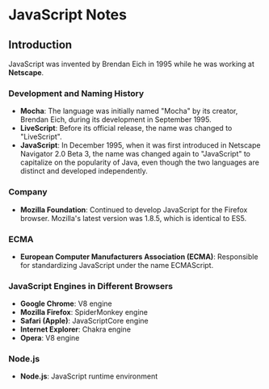 # JavaScript Notes

## Introduction

JavaScript was invented by Brendan Eich in 1995 while he was working at **Netscape**.

### Development and Naming History

- **Mocha**: The language was initially named "Mocha" by its creator, Brendan Eich, during its development in September 1995.
- **LiveScript**: Before its official release, the name was changed to "LiveScript".
- **JavaScript**: In December 1995, when it was first introduced in Netscape Navigator 2.0 Beta 3, the name was changed again to "JavaScript" to capitalize on the popularity of Java, even though the two languages are distinct and developed independently.

### Company

- **Mozilla Foundation**: Continued to develop JavaScript for the Firefox browser. Mozilla's latest version was 1.8.5, which is identical to ES5.

### ECMA

- **European Computer Manufacturers Association (ECMA)**: Responsible for standardizing JavaScript under the name ECMAScript.

### JavaScript Engines in Different Browsers

- **Google Chrome**: V8 engine
- **Mozilla Firefox**: SpiderMonkey engine
- **Safari (Apple)**: JavaScriptCore engine
- **Internet Explorer**: Chakra engine
- **Opera**: V8 engine

### Node.js

- **Node.js**: JavaScript runtime environment
